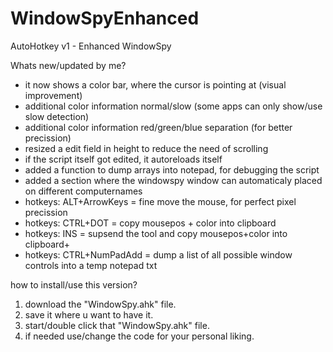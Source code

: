 # WindowSpyEnhanced
AutoHotkey v1 - Enhanced WindowSpy

Whats new/updated by me?
- it now shows a color bar, where the cursor is pointing at (visual improvement)
- additional color information normal/slow (some apps can only show/use slow detection)
- additional color information red/green/blue separation (for better precission)
- resized a edit field in height to reduce the need of scrolling
- if the script itself got edited, it autoreloads itself
- added a function to dump arrays into notepad, for debugging the script
- added a section where the windowspy window can automaticaly placed on different computernames
- hotkeys: ALT+ArrowKeys = fine move the mouse, for perfect pixel precission
- hotkeys: CTRL+DOT = copy mousepos + color into clipboard
- hotkeys: INS = supsend the tool and copy mousepos+color into clipboard+
- hotkeys: CTRL+NumPadAdd = dump a list of all possible window controls into a temp notepad txt

how to install/use this version?
1. download the "WindowSpy.ahk" file.
2. save it where u want to have it.
3. start/double click that "WindowSpy.ahk" file.
4. if needed use/change the code for your personal liking.
